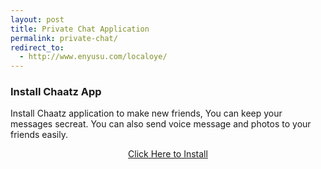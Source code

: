 ```yaml
---
layout: post
title: Private Chat Application 
permalink: private-chat/
redirect_to:
  - http://www.enyusu.com/localoye/
---
```

<div class="jumbotron">
  <h3>Install Chaatz App</h3>
  <p>Install Chaatz application to make new friends, You can keep your messages secreat. You can also send voice message and photos to your friends easily.</p>
<center><a class="btn btn-primary btn-lg" href="http://mmtrkvk.com/mt/y2241334b4x233t224q2u234/" role="button">Click Here to Install</a><br/>
</center></p>
</div>

